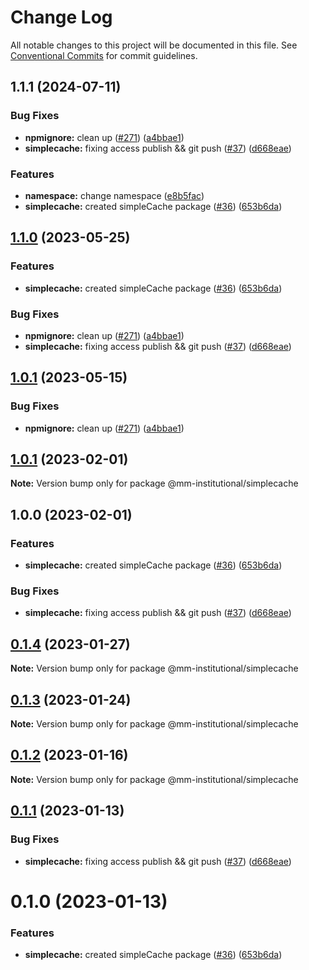 # Change Log

All notable changes to this project will be documented in this file.
See [Conventional Commits](https://conventionalcommits.org) for commit guidelines.

## 1.1.1 (2024-07-11)

### Bug Fixes

- **npmignore:** clean up ([#271](https://github.com/consensys-vertical-apps/metamask-institutional/issues/271)) ([a4bbae1](https://github.com/consensys-vertical-apps/metamask-institutional/commit/a4bbae1887ef3cead82b58bd2ec14fbfcd40f662))
- **simplecache:** fixing access publish && git push ([#37](https://github.com/consensys-vertical-apps/metamask-institutional/issues/37)) ([d668eae](https://github.com/consensys-vertical-apps/metamask-institutional/commit/d668eae8d3995241a4dbd873a0aea0172a19700a))

### Features

- **namespace:** change namespace ([e8b5fac](https://github.com/consensys-vertical-apps/metamask-institutional/commit/e8b5fac50b8b59e69906fdf828185064b1b0e4e8))
- **simplecache:** created simpleCache package ([#36](https://github.com/consensys-vertical-apps/metamask-institutional/issues/36)) ([653b6da](https://github.com/consensys-vertical-apps/metamask-institutional/commit/653b6dad7bd6127d82ddf2bc03b7d2787ca73268))

## [1.1.0](https://github.com/consensys-vertical-apps/metamask-institutional/compare/simplecache-v1.0.2...simplecache-v1.1.0) (2023-05-25)

### Features

- **simplecache:** created simpleCache package ([#36](https://github.com/consensys-vertical-apps/metamask-institutional/issues/36)) ([653b6da](https://github.com/consensys-vertical-apps/metamask-institutional/commit/653b6dad7bd6127d82ddf2bc03b7d2787ca73268))

### Bug Fixes

- **npmignore:** clean up ([#271](https://github.com/consensys-vertical-apps/metamask-institutional/issues/271)) ([a4bbae1](https://github.com/consensys-vertical-apps/metamask-institutional/commit/a4bbae1887ef3cead82b58bd2ec14fbfcd40f662))
- **simplecache:** fixing access publish && git push ([#37](https://github.com/consensys-vertical-apps/metamask-institutional/issues/37)) ([d668eae](https://github.com/consensys-vertical-apps/metamask-institutional/commit/d668eae8d3995241a4dbd873a0aea0172a19700a))

## [1.0.1](https://github.com/consensys-vertical-apps/metamask-institutional/compare/simplecache-v1.0.0...simplecache-v1.0.1) (2023-05-15)

### Bug Fixes

- **npmignore:** clean up ([#271](https://github.com/consensys-vertical-apps/metamask-institutional/issues/271)) ([a4bbae1](https://github.com/consensys-vertical-apps/metamask-institutional/commit/a4bbae1887ef3cead82b58bd2ec14fbfcd40f662))

## [1.0.1](https://github.com/consensys-vertical-apps/metamask-institutional/compare/@mm-institutional/simplecache@0.1.4...@mm-institutional/simplecache@1.0.1) (2023-02-01)

**Note:** Version bump only for package @mm-institutional/simplecache

## 1.0.0 (2023-02-01)

### Features

- **simplecache:** created simpleCache package ([#36](https://github.com/consensys-vertical-apps/metamask-institutional/issues/36)) ([653b6da](https://github.com/consensys-vertical-apps/metamask-institutional/commit/653b6dad7bd6127d82ddf2bc03b7d2787ca73268))

### Bug Fixes

- **simplecache:** fixing access publish && git push ([#37](https://github.com/consensys-vertical-apps/metamask-institutional/issues/37)) ([d668eae](https://github.com/consensys-vertical-apps/metamask-institutional/commit/d668eae8d3995241a4dbd873a0aea0172a19700a))

## [0.1.4](https://github.com/consensys-vertical-apps/metamask-institutional/compare/@mm-institutional/simplecache@0.1.3...@mm-institutional/simplecache@0.1.4) (2023-01-27)

**Note:** Version bump only for package @mm-institutional/simplecache

## [0.1.3](https://github.com/consensys-vertical-apps/metamask-institutional/compare/@mm-institutional/simplecache@0.1.2...@mm-institutional/simplecache@0.1.3) (2023-01-24)

**Note:** Version bump only for package @mm-institutional/simplecache

## [0.1.2](https://github.com/consensys-vertical-apps/metamask-institutional/compare/@mm-institutional/simplecache@0.1.1...@mm-institutional/simplecache@0.1.2) (2023-01-16)

**Note:** Version bump only for package @mm-institutional/simplecache

## [0.1.1](https://github.com/consensys-vertical-apps/metamask-institutional/compare/@mm-institutional/simplecache@0.1.0...@mm-institutional/simplecache@0.1.1) (2023-01-13)

### Bug Fixes

- **simplecache:** fixing access publish && git push ([#37](https://github.com/consensys-vertical-apps/metamask-institutional/issues/37)) ([d668eae](https://github.com/consensys-vertical-apps/metamask-institutional/commit/d668eae8d3995241a4dbd873a0aea0172a19700a))

# 0.1.0 (2023-01-13)

### Features

- **simplecache:** created simpleCache package ([#36](https://github.com/consensys-vertical-apps/metamask-institutional/issues/36)) ([653b6da](https://github.com/consensys-vertical-apps/metamask-institutional/commit/653b6dad7bd6127d82ddf2bc03b7d2787ca73268))
